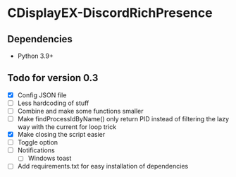 # CDisplayEX-DiscordRichPresence

## Dependencies

- Python 3.9+

## Todo for version 0.3

- [x] Config JSON file
- [ ] Less hardcoding of stuff
- [ ] Combine and make some functions smaller
- [ ] Make findProcessIdByName() only return PID instead of filtering the lazy way with the current for loop trick
- [x] Make closing the script easier
- [ ] Toggle option
- [ ] Notifications
  - [ ] Windows toast
- [ ] Add requirements.txt for easy installation of dependencies
